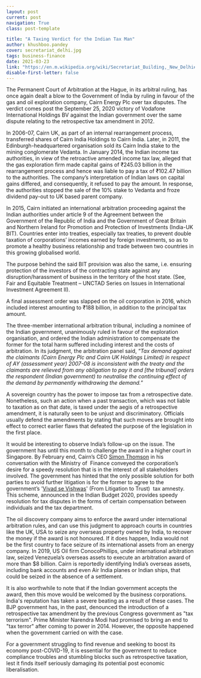 ```yaml
---
layout: post
current: post
navigation: True
class: post-template

title: "A Taxing Verdict for the Indian Tax Man"
author: khushboo.pandey
cover: secretariat_delhi.jpg
tags: business-finance
date: 2021-03-23
link: "https://en.m.wikipedia.org/wiki/Secretariat_Building,_New_Delhi#/media/File:New_Delhi_government_block_03-2016_img1.jpg"
disable-first-letter: false
---
```

<p>The Permanent Court of Arbitration at the Hague, in its arbitral ruling, has once again dealt a blow to the Government of India by ruling in favour of the gas and oil exploration company, Cairn Energy Plc over tax disputes. The verdict comes post the September 25, 2020 victory of Vodafone International Holdings BV against the Indian government over the same dispute relating to the retrospective tax amendment in 2012.&nbsp;</p><p>In 2006-07, Cairn UK, as part of an internal rearrangement process, transferred shares of Cairn India Holdings to Cairn India. Later, in 2011, the Edinburgh-headquartered organisation sold its Cairn India stake to the mining conglomerate Vedanta. In January 2014, the Indian income tax authorities, in view of the retroactive amended income tax law, alleged that the gas exploration firm made capital gains of ₹245.03 billion in the rearrangement process and hence was liable to pay a tax of ₹102.47 billion to the authorities. The company’s interpretation of Indian laws on capital gains differed, and consequently, it refused to pay the amount. In response, the authorities stopped the sale of the 10% stake to Vedanta and froze dividend pay-out to UK based parent company.&nbsp;&nbsp;</p><p>In 2015, Cairn initiated an international arbitration proceeding against the Indian authorities under article 9 of the Agreement between the Government of the Republic of India and the Government of Great Britain and Northern Ireland for Promotion and Protection of Investments (India-UK BIT). Countries enter into treaties, especially tax treaties, to prevent double taxation of corporations’ incomes earned by foreign investments, so as to promote a healthy business relationship and trade between two countries in this growing globalised world.</p><p>The purpose behind the said BIT provision was also the same, i.e. ensuring protection of the investors of the contracting state against any disruption/harassment of business in the territory of the host state. (See, Fair and Equitable Treatment – UNCTAD Series on Issues in International Investment Agreement II).</p><p>A final assessment order was slapped on the oil corporation in 2016, which included interest amounting to ₹188 billion, in addition to the principal tax amount.&nbsp;&nbsp;</p><p>The three-member international arbitration tribunal, including a nominee of the Indian government, unanimously ruled in favour of the exploration organisation, and ordered the Indian administration to compensate the former for the total harm suffered including interest and the costs of arbitration. In its judgment, the arbitration panel said, “<em >Tax demand against the claimants (Cairn Energy Plc and Cairn UK Holdings Limited) in respect of AY (assessment year) 2007-08 is inconsistent with the treaty and the claimants are relieved from any obligation to pay it and [the tribunal] orders the respondent (Indian government) to neutralise the continuing effect of the demand by permanently withdrawing the demand.</em>”</p><p>A sovereign country has the power to impose tax from a retrospective date. Nonetheless, such an action when a past transaction, which was not liable to taxation as on that date, is taxed under the aegis of a retrospective amendment, it is naturally seen to be unjust and discriminatory. Officials usually defend the amendments by stating that such moves are brought into effect to correct earlier flaws that defeated the purpose of the legislation in the first place.&nbsp;</p><p>It would be interesting to observe India’s follow-up on the issue. The government has until this month to challenge the award in a higher court in Singapore. By February end, Cairn’s CEO <a href="https://www.google.com/search?rlz=1C1RXQR_enIN928IN928&amp;sxsrf=ALeKk03IPhQp-AiVjX-3f-BE1qS7-EiNXw:1614752810068&amp;q=Simon+Thomson&amp;stick=H4sIAAAAAAAAAOPgE-LUz9U3sDCxtCxX4gIx85LzcgqNtBSzk63084vSE_MyqxJLMvPzUDhWyan5i1h5gzNz8_MUQjLyc4vz83awMgIATPkbn08AAAA&amp;sa=X&amp;ved=2ahUKEwjgi5P9vpPvAhWTXSsKHSlvCAoQmxMoATApegQIIRAD" rel="noopener noreferrer" target="_blank" >Simon Thomson</a> in his conversation with the Ministry of&nbsp; Finance conveyed the corporation’s desire for a speedy resolution that is in the interest of all stakeholders involved. The government has hinted that the only possible solution for both parties to avoid further litigation is for the former to agree to the government’s&nbsp;'<a href="https://indianexpress.com/article/explained/direct-tax-vivad-se-vishwas-bill-how-govt-aims-to-reduce-direct-tax-litigation-6254981/" rel="noopener noreferrer" target="_blank" >Vivad se Vishwas</a>' (From Litigation to Trust) &nbsp;tax amnesty. This scheme, announced in the Indian Budget 2020, provides speedy resolution for tax disputes in the forms of certain compensation between individuals and the tax department.</p><p>The oil discovery company aims to enforce the award under international arbitration rules, and can use this judgment to approach courts in countries like the UK, USA to seize any overseas property owned by India, to recover the money if the award is not honoured. If it does happen, India would not be the first country to face seizure of its international assets from an energy company. In 2019, US Oil firm ConocoPhillips, under international arbitration law, seized Venezuela’s overseas assets to execute an arbitration award of more than $8 billion. Cairn is reportedly identifying India’s overseas assets, including bank accounts and even Air India planes or Indian ships, that could be seized in the absence of a settlement.</p><p>It is also worthwhile to note that if the Indian government accepts the award, then this move would be welcomed by the business corporations. India's reputation has taken a severe beating as a result of these cases. The BJP government has, in the past, denounced the introduction of a retrospective tax amendment by the previous Congress government as "tax terrorism". Prime Minister Narendra Modi had promised to bring an end to "tax terror" after coming to power in 2014. However, the opposite happened when the government carried on with the case.&nbsp;</p><p>For a government struggling to find revenue and seeking to boost its economy post-COVID-19, it is essential for the government to reduce compliance troubles and stumbling blocks such as retrospective taxation, lest it finds itself seriously damaging its potential post economic liberalisation.</p>